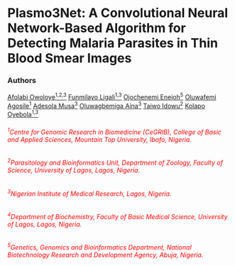 # Plasmo3Net: A Convolutional Neural Network-Based Algorithm for Detecting Malaria Parasites in Thin Blood Smear Images
### Authors
[Afolabi Owoloye<sup>1,2,3</sup>](https://www.linkedin.com/in/afolabi-owoloye-a1b8a5b5/)
[Funmilayo Ligali<sup>1,3</sup>](https://www.linkedin.com/in/samuel-olawale-olubode-6191a81aa/)
[Ojochenemi Enejoh<sup>5</sup>](https://www.linkedin.com/in/adewale-ogunleye-09029684/)
[Oluwafemi Agosile<sup>1</sup>](https://www.linkedin.com/in/samuel-olawale-olubode-6191a81aa/)
[Adesola Musa<sup>3</sup>](https://www.linkedin.com/in/adewale-ogunleye-09029684/)
[Oluwagbemiga Aina<sup>3</sup>](https://www.linkedin.com/in/adewale-ogunleye-09029684/)
[Taiwo Idowu<sup>2</sup>](https://scholar.google.com/citations?hl=en&user=ViS6ndQAAAAJ)
[Kolapo Oyebola<sup>1,3</sup>](https://www.linkedin.com/in/kolapo-oyebola-phd-67493836/)


<h6 style='color: red;'><sup>1</sup>Centre for Genomic Research in Biomedicine (CeGRIB), College of Basic and Applied Sciences, Mountain Top University, Ibafo, Nigeria.</h6>
<h6 style='color: red;'><sup>2</sup>Parasitology and Bioinformatics Unit, Department of Zoology, Faculty of Science, University of Lagos, Lagos, Nigeria.</h6>
<h6 style='color: red;'><sup>3</sup>Nigerian Institute of Medical Research, Lagos, Nigeria.</h6>
<h6 style='color: red;'><sup>4</sup>Department of Biochemistry, Faculty of Basic Medical Science, University of Lagos, Lagos, Nigeria.</h6>
<h6 style='color: red;'><sup>5</sup>Genetics, Genomics and Bioinformatics Department, National Biotechnology Research and Development Agency, Abuja, Nigeria.</h6>
